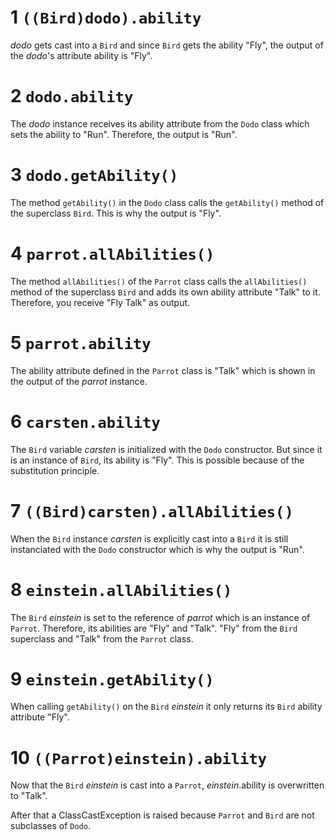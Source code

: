 # 1 `((Bird)dodo).ability`
*dodo* gets cast into a `Bird` and since `Bird` gets the ability "Fly", the output of the *dodo*'s attribute ability is "Fly".

# 2 `dodo.ability`
The *dodo* instance receives its ability attribute from the `Dodo` class which sets the ability to "Run". Therefore, the output is "Run".

# 3 `dodo.getAbility()`
The method `getAbility()` in the `Dodo` class calls the `getAbility()` method of the superclass `Bird`. This is why the output is "Fly".

# 4 `parrot.allAbilities()`
The method `allAbilities()` of the `Parrot` class calls the `allAbilities()` method of the superclass `Bird` and adds its own ability attribute "Talk" to it. Therefore, you receive "Fly Talk" as output.

# 5 `parrot.ability`
The ability attribute defined in the `Parrot` class is "Talk" which is shown in the output of the *parrot* instance.

# 6 `carsten.ability`
The `Bird` variable *carsten* is initialized with the `Dodo` constructor. But since it is an instance of `Bird`, its ability is "Fly". This is possible because of the substitution principle.

# 7 `((Bird)carsten).allAbilities()`
When the `Bird` instance *carsten* is explicitly cast into a `Bird` it is still instanciated with the `Dodo` constructor which is why the output is "Run".

# 8 `einstein.allAbilities()`
The `Bird` *einstein* is set to the reference of *parrot* which is an instance of `Parrot`. Therefore, its abilities are "Fly" and "Talk". "Fly" from the `Bird` superclass and "Talk" from the `Parrot` class.

# 9 `einstein.getAbility()`
When calling `getAbility()` on the `Bird` *einstein* it only returns its `Bird` ability attribute "Fly".

# 10 `((Parrot)einstein).ability`
Now that the `Bird` *einstein* is cast into a `Parrot`, *einstein*.ability is overwritten to "Talk".


After that a ClassCastException is raised because `Parrot` and `Bird` are not subclasses of `Dodo`.
